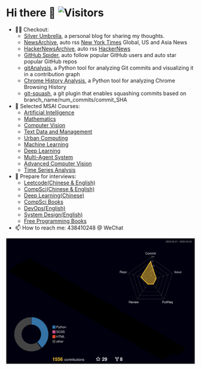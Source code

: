 # Hi there 👋  ![Visitors](https://api.visitorbadge.io/api/visitors?path=github.com%2Fian729&label=VISITORS&labelColor=%23d9e3f0&countColor=%23555555&style=flat-square)
- 👨‍💻 Checkout:
  - [Silver Umbrella](https://ian729.github.io/silver-umbrella/), a personal blog for sharing my thoughts.
  - [NewsArchive](https://github.com/Ian729/NewsArchive), auto rss [New York Times](https://www.nytimes.com/rss) Global, US and Asia News
  - [HackerNewsArchive](https://github.com/Ian729/HackerNewsArchive), auto rss [HackerNews](https://news.ycombinator.com/)
  - [GitHub Spider](https://github.com/Ian729/githubSpider), auto follow popular GitHub users and auto star popular GitHub repos
  - [gitAnalysis](https://github.com/Ian729/gitAnalysis), a Python tool for analyzing Git commits and visualizing it in a contribution graph
  - [Chrome History Analysis](https://github.com/Ian729/chrome-history-analysis), a Python tool for analyzing Chrome Browsing History
  - [git-squash](https://github.com/ian729/git-squash), a git plugin that enables squashing commits based on branch_name/num_commits/commit_SHA
- 📖 Selected MSAI Courses:
  * [Artificial Intelligence](https://github.com/Ian729/AI6101-INTRODUCTION-TO-AI-AI-ETHICS)
  * [Mathematics](https://github.com/Ian729/AI6104-MATHEMATICS-FOR-ARTIFICIAL-INTELLIGENCE)
  * [Computer Vision](https://github.com/Ian729/AI6121-COMPUTER-VISION)
  * [Text Data and Management](https://github.com/Ian729/AI6122-Text-Data-Management-Analysis)
  * [Urban Computing](https://github.com/Ian729/AI6128-URBAN-COMPUTING)
  * [Machine Learning](https://github.com/Ian729/AI6102-MACHINE-LEARNING-METHODOLOGIES-AND-APPLICATIONS)
  * [Deep Learning](https://github.com/Ian729/AI6103-DEEP-LEARNING-APPLICATIONS)
  * [Multi-Agent System](https://github.com/Ian729/AI6125-MULTI-AGENT-SYSTEM)
  * [Advanced Computer Vision](https://github.com/Ian729/AI6126-ADVANCED-COMPUTER-VISION)
  * [Time Series Analysis](https://github.com/Ian729/AI6123-TIME-SERIES-ANALYSIS)
- 📖 Prepare for interviews:
  * [Leetcode(Chinese & English)](https://github.com/Ian729/leetcode)
  * [CompSci(Chinese & English)](https://github.com/Ian729/interview)
  * [Deep Learning(Chinese)](https://github.com/Ian729/DeepLearning-500-questions)
  * [CompSci Books](https://github.com/Ian729/CS-Books)
  * [DevOps(English)](https://github.com/Ian729/90DaysOfDevOps)
  * [System Design(English)](https://github.com/Ian729/system-design-resources)
  * [Free Programming Books](https://github.com/Ian729/free-programming-books)
- 📫 How to reach me: 438410248 @ WeChat

![](./profile-3d-contrib/profile-night-rainbow.svg)
